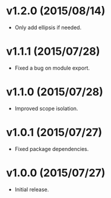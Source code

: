 # v1.2.0 (2015/08/14)

* Only add ellipsis if needed.

# v1.1.1 (2015/07/28)

* Fixed a bug on module export.

# v1.1.0 (2015/07/28)

* Improved scope isolation.

# v1.0.1 (2015/07/27)

* Fixed package dependencies.

# v1.0.0 (2015/07/27)

* Initial release.
